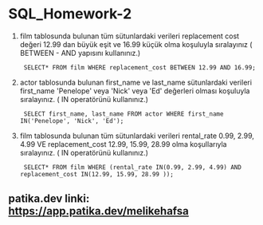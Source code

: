# SQL_Homework-2

1. film tablosunda bulunan tüm sütunlardaki verileri replacement cost değeri 12.99 dan büyük eşit ve 16.99 küçük olma koşuluyla sıralayınız ( BETWEEN - AND yapısını kullanınız.)

        SELECT* FROM film WHERE replacement_cost BETWEEN 12.99 AND 16.99;

2. actor tablosunda bulunan first_name ve last_name sütunlardaki verileri first_name 'Penelope' veya 'Nick' veya 'Ed' değerleri olması koşuluyla sıralayınız. ( IN operatörünü kullanınız.)

        SELECT first_name, last_name FROM actor WHERE first_name IN('Penelope', 'Nick', 'Ed');


3. film tablosunda bulunan tüm sütunlardaki verileri rental_rate 0.99, 2.99, 4.99 VE replacement_cost 12.99, 15.99, 28.99 olma koşullarıyla sıralayınız. ( IN operatörünü kullanınız.)

        SELECT* FROM film WHERE (rental_rate IN(0.99, 2.99, 4.99) AND replacement_cost IN(12.99, 15.99, 28.99 ));
        
  ## patika.dev linki: https://app.patika.dev/melikehafsa      
    
